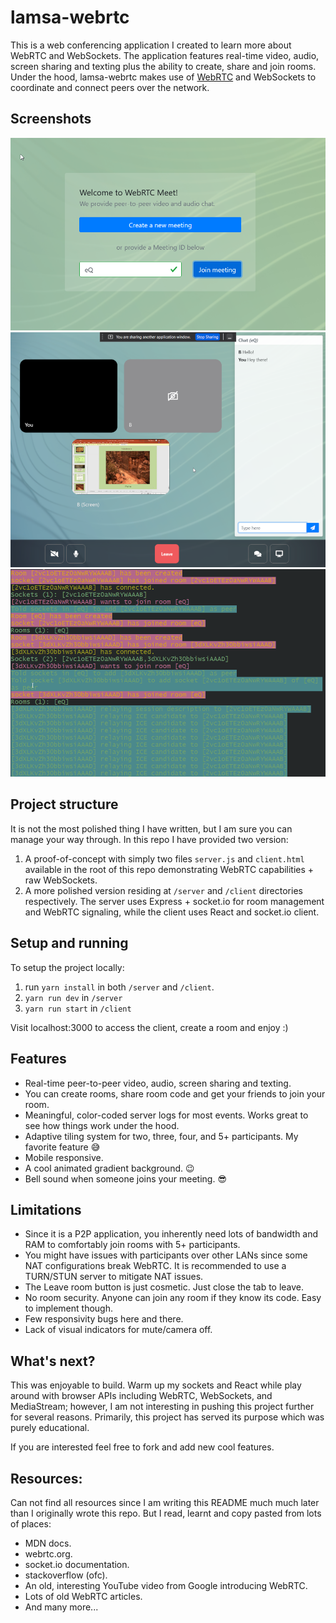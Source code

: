 # lamsa-webrtc

This is a web conferencing application I created to learn more about WebRTC and WebSockets. The application features real-time video, audio, screen sharing and texting plus the ability to create, share and join rooms. Under the hood, lamsa-webrtc makes use of [WebRTC](https://developer.mozilla.org/en-US/docs/Web/API/WebRTC_API) and WebSockets to coordinate and connect peers over the network.

## Screenshots
![Create/join meeting screen](./screenshots/join_screen.png)
![Meeting screen](./screenshots/room.png)
![Meaningful server logs](./screenshots/helpful_server_logs.png)

## Project structure
It is not the most polished thing I have written, but I am sure you can manage your way through. In this repo I have provided two version:
1. A proof-of-concept with simply two files `server.js` and `client.html` available in the root of this repo demonstrating WebRTC capabilities + raw WebSockets.
2. A more polished version residing at `/server` and `/client` directories respectively. The server uses Express + socket.io for room management and WebRTC signaling, while the client uses React and socket.io client.

## Setup and running
To setup the project locally:
1. run `yarn install` in both `/server` and `/client`. 
2. `yarn run dev` in `/server`
3. `yarn run start` in `/client`

Visit localhost:3000 to access the client, create a room and enjoy :)

## Features
- Real-time peer-to-peer video, audio, screen sharing and texting.
- You can create rooms, share room code and get your friends to join your room.
- Meaningful, color-coded server logs for most events. Works great to see how things work under the hood.
- Adaptive tiling system for two, three, four, and 5+ participants. My favorite feature 😅
- Mobile responsive.
- A cool animated gradient background. 😉
- Bell sound when someone joins your meeting. 😎

## Limitations
- Since it is a P2P application, you inherently need lots of bandwidth and RAM to comfortably join rooms with 5+ participants.
- You might have issues with participants over other LANs since some NAT configurations break WebRTC. It is recommended to use a TURN/STUN server to mitigate NAT issues.
- The Leave room button is just cosmetic. Just close the tab to leave.
- No room security. Anyone can join any room if they know its code. Easy to implement though.
- Few responsivity bugs here and there.
- Lack of visual indicators for mute/camera off.

## What's next?
This was enjoyable to build. Warm up my sockets and React while play around with browser APIs including WebRTC, WebSockets, and MediaStream; however, I am not interesting in pushing this project further for several reasons. Primarily, this project has served its purpose which was purely educational.

If you are interested feel free to fork and add new cool features.

## Resources:
Can not find all resources since I am writing this README much much later than I originally wrote this repo. But I read, learnt and copy pasted from lots of places:
- MDN docs.
- webrtc.org.
- socket.io documentation.
- stackoverflow (ofc).
- An old, interesting YouTube video from Google introducing WebRTC.
- Lots of old WebRTC articles.
- And many more...

